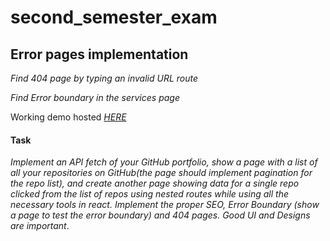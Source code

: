 # second_semester_exam

## Error pages implementation

*Find 404 page by typing an invalid URL route*

*Find Error boundary in the services page*


Working demo hosted *[HERE](https://annietah-repos.netlify.app)*


#### Task

*Implement an API fetch of your GitHub portfolio, show a page with a list of all your repositories on GitHub(the page should implement pagination for the repo list), and create another page showing data for a single repo clicked from the list of repos using nested routes while using all the necessary tools in react. Implement the proper SEO, Error Boundary (show a page to test the error boundary) and 404 pages. Good UI and Designs are important*. 
